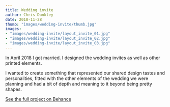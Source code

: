 ```yaml
---
title: Wedding invite
author: Chris Dunkley
date: 2018-11-28
thumb: "images/wedding-invite/thumb.jpg"
images:
- "images/wedding-invite/layout_invite_01.jpg"
- "images/wedding-invite/layout_invite_02.jpg"
- "images/wedding-invite/layout_invite_03.jpg"
---
```


In April 2018 I got married. I designed the wedding invites as well as other printed elements.

I wanted to create something that represented our shared design tastes and personalities, fitted with the other elements of the wedding we were planning and had a bit of depth and meaning to it beyond being pretty shapes.

<a class="big-button" href="https://www.behance.net/gallery/65310271/Wedding-invite">See the full project on Behance</a>
